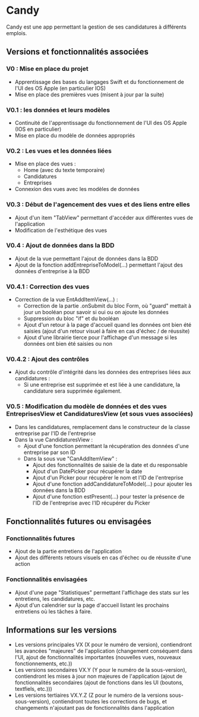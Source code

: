 # Candy
Candy est une app permettant la gestion de ses candidatures à différents emplois.

## Versions et fonctionnalités associées
### V0 : Mise en place du projet
- Apprentissage des bases du langages Swift et du fonctionnement de l'UI des OS Apple (en particulier IOS)
- Mise en place des premières vues (misent à jour par la suite)

### V0.1 : les données et leurs modèles
- Continuité de l'apprentissage du fonctionnement de l'UI des OS Apple (IOS en particulier)
- Mise en place du modèle de données appropriés

### V0.2 : Les vues et les données liées 
- Mise en place des vues : 
    - Home (avec du texte temporaire)
    - Candidatures 
    - Entreprises
- Connexion des vues avec les modèles de données 

### V0.3 : Début de l'agencement des vues et des liens entre elles 
- Ajout d'un item "TabView" permettant d'accéder aux différentes vues de l'application
- Modification de l'esthétique des vues

### V0.4 : Ajout de données dans la BDD
- Ajout de la vue permettant l'ajout de données dans la BDD
- Ajout de la fonction addEntrepriseToModel(...) permettant l'ajout des données d'entreprise à la BDD

### V0.4.1 : Correction des vues
- Correction de la vue EntAddItemView(...) : 
    * Correction de la partie .onSubmit du bloc Form, où "guard" mettait à jour un booléan pour savoir si oui ou on ajoute les données
    * Suppression du bloc "if" et du booléan
    * Ajout d'un retour à la page d'accueil quand les données ont bien été saisies (ajout d'un retour visuel à faire en cas d'échec / de réussite) 
    * Ajout d'une librairie tierce pour l'affichage d'un message si les données ont bien été saisies ou non

### V0.4.2 : Ajout des contrôles 
- Ajout du contrôle d'intégrité dans les données des entreprises liées aux candidatures :
    * Si une entreprise est supprimée et est liée à une candidature, la candidature sera supprimée également.

### V0.5 : Modification du modèle de données et des vues EntreprisesView et CandidaturesView (et sous vues associées)
- Dans les candidatures, remplacement dans le constructeur de la classe entreprise par l'ID de l'entreprise 
- Dans la vue CandidaturesView : 
    - Ajout d'une fonction permettant la récupération des données d'une entreprise par son ID 
    - Dans la sous vue "CanAddItemView" :
        - Ajout des fonctionnalités de saisie de la date et du responsable
        - Ajout d'un DatePicker pour récupérer la date
        - Ajout d'un Picker pour récupérer le nom et l'ID de l'entreprise 
        - Ajout d'une fonction addCandidatureToModel(...) pour ajouter les données dans la BDD
        - Ajout d'une fonction estPresent(...) pour tester la présence de l'ID de l'entreprise avec l'ID récupérer du Picker  

## Fonctionnalités futures ou envisagées
### Fonctionnalités futures 
- Ajout de la partie entretiens de l'application 
- Ajout des différents retours visuels en cas d'échec ou de réussite d'une action

### Fonctionnalités envisagées 
- Ajout d'une page "Statistiques" permettant l'affichage des stats sur les entretiens, les candidatures, etc.
- Ajout d'un calendrier sur la page d'accueil listant les prochains entretiens où les tâches à faire.


## Informations sur les versions 
- Les versions principales VX (X pour le numéro de version), contiendront les avancées "majeures" de l'application (changement conséquent dans l'UI, ajout de fonctionnalités importantes (nouvelles vues, nouveaux fonctionnements, etc.))
- Les versions secondaires VX.Y (Y pour le numéro de la sous-version), contiendront les mises à jour non majeures de l'application (ajout de fonctionnalités secondaires (ajout de fonctions dans les UI (boutons, textfiels, etc.)))
- Les versions tertiaires VX.Y.Z (Z pour le numéro de la versions sous-sous-version), contiendront toutes les corrections de bugs, et changements n'ajoutant pas de fonctionnalités dans l'application
